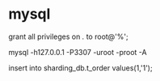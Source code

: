 # mysql
grant all privileges  on *.* to root@'%';

mysql -h127.0.0.1 -P3307 -uroot -proot -A

insert into sharding_db.t_order values(1,'1');
